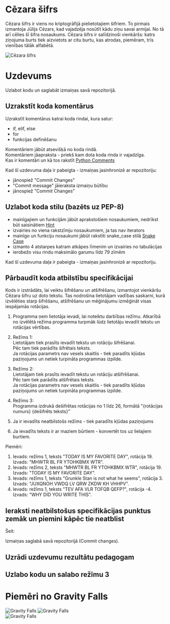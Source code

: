 # Cēzara šifrs
Cēzara šifrs ir viens no kriptogrāfijā pielietotajiem šifriem. To pirmais izmantoja Jūlijs Cēzars, kad vajadzēja nosūtīt kādu ziņu savai armijai. No tā arī cēlies šī šifra nosaukums. Cēzara šifrs ir salīdzinoši vienkāršs: katrs ziņojuma burts tiek aizvietots ar citu burtu, kas atrodas, piemēram, trīs vienības tālāk alfabētā.

![Cēzara šifrs](https://upload.wikimedia.org/wikipedia/commons/thumb/2/2b/Caesar3.svg/600px-Caesar3.svg.png "Cēzara šifrs")

# Uzdevums
Uzlabot kodu un saglabāt izmaiņas savā repozitorijā.

## Uzrakstīt koda komentārus
Uzrakstīt komentārus katrai koda rindai, kura satur:  
- if, elif, else
- for
- funkcijas definēšanu
  
Komentāriem jābūt atsevišķā no koda rindā.  
Komentāriem jāapraksta - priekš kam dota koda rinda ir vajadzīga.  
Kas ir komentāri un kā tos rakstīt [Python Comments](https://www.w3schools.com/python/python_comments.asp)  

Kad šī uzdevuma daļa ir pabeigta - izmaiņas jasinhronizē ar repozitoriju:
- jānospiež "Commit Changes"
- "Commit message" jāieraksta izmaiņu būtību
- jānospiež "Commit Changes"

## Uzlabot koda stilu (bazēts uz PEP-8)
- mainīgajiem un funkcijām jābūt aprakstošiem nosaukumiem, nedrīkst būt saisinātiem [Hint](https://www.samanthaming.com/tidbits/36-bad-variable-names-to-avoid/)
- izvairies no viena rakstzīmju nosaukumiem, ja tas nav iterators
- mainīgo un funkciju nosaukumi jābūt rakstīti snake_case stilā [Snake Case](https://www.w3schools.com/python/python_variables_names.asp)
- izmanto 4 atstarpes katram atkāpes līmenim un izvairies no tabulācijas
- ierobežo visu rindu maksimālo garumu līdz 79 zīmēm

Kad šī uzdevuma daļa ir pabeigta - izmaiņas jasinhronizē ar repozitoriju.

## Pārbaudīt koda atbilstību specifikācijai
Kods ir izstrādāts, lai veiktu šifrēšanu un atšifrēšanu, izmantojot vienkāršu Cēzara šifru uz doto tekstu. Tas nodrošina lietotājam vadības saskarni, kurā izvēlēties starp šifrēšanu, atšifrēšanu un mēģinājumu izmēģināt visas iespējamās rotācijas.

1. Programma ņem lietotāja ievadi, lai noteiktu darbības režīmu. 
  Atkarībā no izvēlētā režīma programma turpmāk lūdz lietotāju ievadīt tekstu un rotācijas vērtības.

2. Režīms 1:  
  Lietotājam tiek prasīts ievadīt tekstu un rotāciju šifrēšanai.  
  Pēc tam tiek parādīts šifrētais teksts.  
  Ja rotācijas parametrs nav vesels skaitlis - tiek paradīts kļūdas paziņojums un netiek turpināta programmas izpilde.  

3. Režīms 2:  
  Lietotājam tiek prasīts ievadīt tekstu un rotāciju atšifrēšanai.  
  Pēc tam tiek parādīts atšifrētais teksts.  
  Ja rotācijas parametrs nav vesels skaitlis - tiek paradīts kļūdas paziņojums un netiek turpināta programmas izpilde.  

4. Režīms 3:  
  Programma izdrukā dešifrētas rotācijas no 1 līdz 26, formātā "{rotācijas numurs} {dešifrēts teksts}"

5. Ja ir ievadīts neatbilstošs režīms - tiek paradīts kļūdas paziņojums

6. Ja ievadīts teksts ir ar maziem būrtiem - konvertēt tos uz lielajiem burtiem.

Piemēri:
1. Ievads: režīms 1, teksts "TODAY IS MY FAVORITE DAY", rotācija 19. Izvads: "MHWTR BL FR YTOHKBMX WTR".  
2. Ievads: režīms 2, teksts "MHWTR BL FR YTOHKBMX WTR", rotācija 19. Izvads: "TODAY IS MY FAVORITE DAY".  
3. Ievads: režīms 1, teksts "Grunkle Stan is not what he seems", rotācija 3. Izvads: "JUXQNOH VWDQ LV QRW ZKDW KH VHHPV".
4. Ievads: režīms 1, teksts "TEV AFA VLR TOFQB QEFP?", rotācija -4. Izvads: "WHY DID YOU WRITE THIS".  
  
## Ieraksti neatbilstošus specifikācijas punktus zemāk un piemini kāpēc tie neatblist
Šeit:

Izmaiņas saglabā savā repozitorijā (Commit changes).  

## Uzrādi uzdevumu rezultātu pedagogam  

## Uzlabo kodu un salabo režīmu 3  

# Piemēri no Gravity Falls
![Gravity Falls](http://themysteryofgravityfalls.com/images/credits/001.jpg "Gravity Falls") 
![Gravity Falls](http://themysteryofgravityfalls.com/images/credits/004.jpg "Gravity Falls")   
![Gravity Falls](http://themysteryofgravityfalls.com/images/credits/011.jpg "Gravity Falls")  
